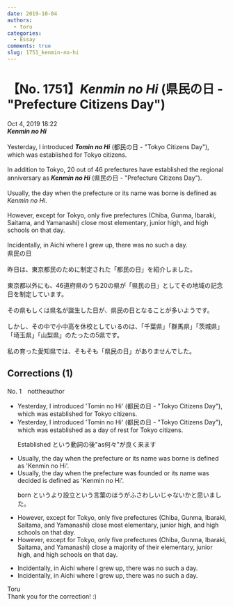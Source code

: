 ```yaml
---
date: 2019-10-04
authors:
  - toru
categories:
  - Essay
comments: true
slug: 1751_kenmin-no-hi
---
```


# 【No. 1751】<strong><em>Kenmin no Hi</strong></em> (県民の日 - "Prefecture Citizens Day")
<div class="date">Oct 4, 2019 18:22</div>
<div id="post"><div id="body_show_ori">
<strong><em>Kenmin no Hi</strong></em><br/><br/>Yesterday, I introduced <strong><em>Tomin no Hi</em></strong> (都民の日 - "Tokyo Citizens Day"), which was established for Tokyo citizens.<br/><br/>In addition to Tokyo, 20 out of 46 prefectures have established the regional anniversary as <strong><em>Kenmin no Hi</em></strong> (県民の日 - "Prefecture Citizens Day").<br/><br/>Usually, the day when the prefecture or its name was borne is defined as <em>Kenmin no Hi</em>.<br/><br/>However, except for Tokyo, only five prefectures (Chiba, Gunma, Ibaraki, Saitama, and Yamanashi) close most elementary, junior high, and high schools on that day.<br/><br/>Incidentally, in Aichi where I grew up, there was no such a day.
</div></div>

<!-- more -->

<div id="post_ja"><div id="body_show_mo">
県民の日<br/><br/>昨日は、東京都民のために制定された「都民の日」を紹介しました。<br/><br/>東京都以外にも、46道府県のうち20の県が「県民の日」としてその地域の記念日を制定しています。<br/><br/>その県もしくは県名が誕生した日が、県民の日となることが多いようです。<br/><br/>しかし、その中で小中高を休校としているのは、「千葉県」「群馬県」「茨城県」「埼玉県」「山梨県」のたったの5県です。<br/><br/>私の育った愛知県では、そもそも「県民の日」がありませんでした。
</div></div>

## Corrections (1)
<div id="block"><div class="first_name"> No. 1　<span class="just_name">nottheauthor</span></div><div id="block2">
<ul class="correction_field">
<li class="incorrect">Yesterday, I introduced 'Tomin no Hi' (都民の日 - "Tokyo Citizens Day"), which was established for Tokyo citizens.</li>
<li class="corrected correct">
Yesterday, I introduced 'Tomin no Hi' (都民の日 - "Tokyo Citizens Day"), which was established <span class="f_blue">as a day of rest</span> for Tokyo citizens.
<p class="correction_comment">Established という動詞の後"as何々"が良く来ます</p>
</li>
</ul>
<ul class="correction_field">
<li class="incorrect">Usually, the day when the prefecture or its name was borne is defined as 'Kenmin no Hi'.</li>
<li class="corrected correct">
Usually, the day when the prefecture <span class="f_blue">was founded</span> or its name was <span class="f_blue">decided </span>is defined as 'Kenmin no Hi'.
<p class="correction_comment">born というより設立という言葉のほうがふさわしいじゃないかと思いました。</p>
</li>
</ul>
<ul class="correction_field">
<li class="incorrect">However, except for Tokyo, only five prefectures (Chiba, Gunma, Ibaraki, Saitama, and Yamanashi) close most elementary, junior high, and high schools on that day.</li>
<li class="corrected correct">
However, except for Tokyo, only five prefectures (Chiba, Gunma, Ibaraki, Saitama, and Yamanashi) close a <span class="f_blue">majority of their</span> elementary, junior high, and high schools on that day.
</li>
</ul>
<ul class="correction_field">
<li class="incorrect">Incidentally, in Aichi where I grew up, there was no such a day.</li>
<li class="corrected correct">
Incidentally, in Aichi where I grew up, there was no such <span class="sline">a</span> day.
</li>
</ul>
</div><div class="name"><span class="just_name">Toru</span><br>
Thank you for the correction! :)
</div>
</div>
